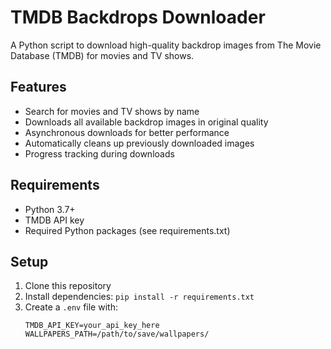 # TMDB Backdrops Downloader

A Python script to download high-quality backdrop images from The Movie Database (TMDB) for movies and TV shows.

## Features

- Search for movies and TV shows by name
- Downloads all available backdrop images in original quality
- Asynchronous downloads for better performance
- Automatically cleans up previously downloaded images
- Progress tracking during downloads

## Requirements

- Python 3.7+
- TMDB API key
- Required Python packages (see requirements.txt)

## Setup

1. Clone this repository
2. Install dependencies: `pip install -r requirements.txt`
3. Create a `.env` file with:
   ```
   TMDB_API_KEY=your_api_key_here
   WALLPAPERS_PATH=/path/to/save/wallpapers/
   ```
